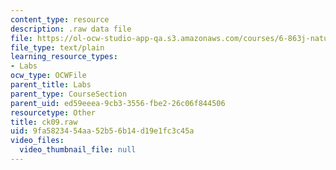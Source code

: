 ```yaml
---
content_type: resource
description: .raw data file
file: https://ol-ocw-studio-app-qa.s3.amazonaws.com/courses/6-863j-natural-language-and-the-computer-representation-of-knowledge-spring-2003/9fa5823454aa52b56b14d19e1fc3c45a_ck09.raw
file_type: text/plain
learning_resource_types:
- Labs
ocw_type: OCWFile
parent_title: Labs
parent_type: CourseSection
parent_uid: ed59eeea-9cb3-3556-fbe2-26c06f844506
resourcetype: Other
title: ck09.raw
uid: 9fa58234-54aa-52b5-6b14-d19e1fc3c45a
video_files:
  video_thumbnail_file: null
---
```

